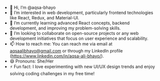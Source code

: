 - 👋 Hi, I’m @aqsa-bhayo
- 👀 I’m interested in web development, particularly frontend technologies like React, Redux, and Material-UI.
- 🌱 I’m currently learning advanced React concepts, backend development, and improving my problem-solving skills.
- 💞️ I’m looking to collaborate on open-source projects or any web development initiatives that focus on user experience and scalability.
- 📫 How to reach me: You can reach me via email at aqsaalibhayo@gmail.com or through my LinkedIn profile (https://www.linkedin.com/in/aqsa-ali-bhayo/).
- 😄 Pronouns: She/Her
- ⚡ Fun fact: I love experimenting with new UI/UX design trends and enjoy solving coding challenges in my free time!

